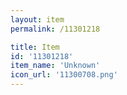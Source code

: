 ```yaml
---
layout: item
permalink: /11301218

title: Item
id: '11301218'
item_name: 'Unknown'
icon_url: '11300708.png'
---
```

